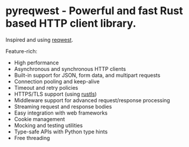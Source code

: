 # pyreqwest - Powerful and fast Rust based HTTP client library.

Inspired and using [reqwest](https://github.com/seanmonstar/reqwest).

Feature-rich:
- High performance
- Asynchronous and synchronous HTTP clients
- Built-in support for JSON, form data, and multipart requests
- Connection pooling and keep-alive
- Timeout and retry policies
- HTTPS/TLS support (using [rustls](https://github.com/rustls/rustls))
- Middleware support for advanced request/response processing
- Streaming request and response bodies
- Easy integration with web frameworks
- Cookie management
- Mocking and testing utilities
- Type-safe APIs with Python type hints
- Free threading
